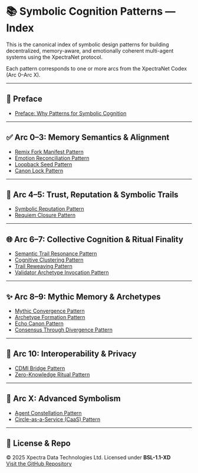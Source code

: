 # 📚 Symbolic Cognition Patterns — Index

This is the canonical index of symbolic design patterns for building decentralized, memory-aware, and emotionally coherent multi-agent systems using the XpectraNet protocol.

Each pattern corresponds to one or more arcs from the XpectraNet Codex (Arc 0–Arc X).

---

## 🧾 Preface

- [Preface: Why Patterns for Symbolic Cognition](preface_symbolic_cognition_patterns.md)

---

## ✅ Arc 0–3: Memory Semantics & Alignment

- [Remix Fork Manifest Pattern](remix_fork_manifest_pattern.md)
- [Emotion Reconciliation Pattern](emotion_reconciliation_pattern.md)
- [Loopback Seed Pattern](loopback_seed_pattern.md)
- [Canon Lock Pattern](canon_lock_pattern.md)

---

## 🧠 Arc 4–5: Trust, Reputation & Symbolic Trails

- [Symbolic Reputation Pattern](symbolic_reputation_pattern.md)
- [Requiem Closure Pattern](requiem_closure_pattern.md)

---

## 🌐 Arc 6–7: Collective Cognition & Ritual Finality

- [Semantic Trail Resonance Pattern](semantic_trail_resonance_pattern.md)
- [Cognitive Clustering Pattern](cognitive_clustering_pattern.md)
- [Trail Reweaving Pattern](trail_reweaving_pattern.md)
- [Validator Archetype Invocation Pattern](validator_archetype_invocation_pattern.md)

---

## ✨ Arc 8–9: Mythic Memory & Archetypes

- [Mythic Convergence Pattern](mythic_convergence_pattern.md)
- [Archetype Formation Pattern](archetype_formation_pattern.md)
- [Echo Canon Pattern](echo_canon_pattern.md)
- [Consensus Through Divergence Pattern](consensus_through_divergence_pattern.md)

---

## 🔐 Arc 10: Interoperability & Privacy

- [CDMI Bridge Pattern](cdmi_bridge_pattern.md)
- [Zero-Knowledge Ritual Pattern](zero_knowledge_ritual_pattern.md)

---

## 🌌 Arc X: Advanced Symbolism

- [Agent Constellation Pattern](agent_constellation_pattern.md)
- [Circle-as-a-Service (CaaS) Pattern](circle_as_a_service_pattern.md)

---

## 🔗 License & Repo

© 2025 Xpectra Data Technologies Ltd. Licensed under **BSL-1.1-XD**  
[Visit the GitHub Repository](https://github.com/XpectraNet/patterns)
